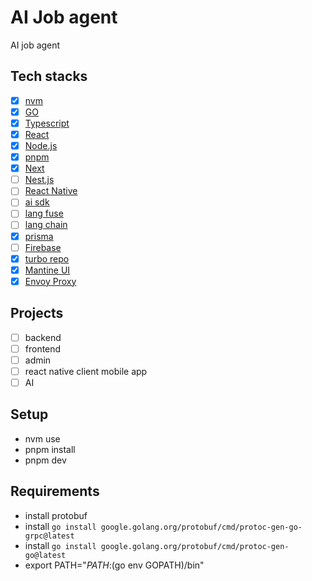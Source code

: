 # AI Job agent

AI job agent

## Tech stacks

- [x] [nvm](https://github.com/nvm-sh/nvm)
- [x] [GO](https://go.dev/)
- [x] [Typescript](https://www.typescriptlang.org)
- [x] [React](https://react.dev)
- [x] [Node.js](https://nodejs.org/en)
- [x] [pnpm](https://pnpm.io/)
- [x] [Next](https://nextjs.org)
- [ ] [Nest.js](https://nestjs.com)
- [ ] [React Native](https://reactnative.dev)
- [ ] [ai sdk](https://ai-sdk.dev)
- [ ] [lang fuse](https://langfuse.com)
- [ ] [lang chain](https://www.langchain.com)
- [x] [prisma](https://www.prisma.io)
- [ ] [Firebase](https://firebase.google.com/)
- [x] [turbo repo](https://turborepo.com)
- [x] [Mantine UI](https://mantine.dev/)
- [x] [Envoy Proxy](https://www.envoyproxy.io/)

## Projects

- [ ] backend
- [ ] frontend
- [ ] admin
- [ ] react native client mobile app
- [ ] AI

## Setup

- nvm use
- pnpm install
- pnpm dev

## Requirements

- install protobuf
- install `go install google.golang.org/protobuf/cmd/protoc-gen-go-grpc@latest`
- install `go install google.golang.org/protobuf/cmd/protoc-gen-go@latest`
- export PATH="$PATH:$(go env GOPATH)/bin"
